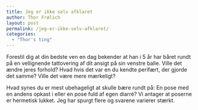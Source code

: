 ```yaml
---
title: Jeg er ikke selv afklaret
author: Thor Frølich
layout: post
permalink: /jeg-er-ikke-selv-afklaret/
categories:
  - "Thor's ting"
---
```

Forestil dig at din bedste ven en dag bekender at han i 5 år har båret rundt på en vellignende tattovering af dit ansigt på sin venstre balle. Ville det ændre jeres forhold? Hvad hvis det var en du kendte perifært, der gjorde det samme? Ville det være mere mærkeligt?

Hvad synes du er mest ubehageligt at skulle bære rundt på: En pose med en andens opkast i eller en pose fuld af egen diarré? Vi antager at poserne er hermetisk lukket. Jeg har spurgt flere og svarene varierer stærkt.